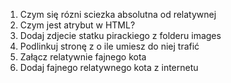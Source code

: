 1. Czym się rózni sciezka absolutna od relatywnej
2. Czym jest atrybut w HTML?
3. Dodaj zdjecie statku pirackiego z folderu images
4. Podlinkuj stronę z o ile umiesz do niej trafić
5. Załącz relatywnie fajnego kota
6. Dodaj fajnego relatywnego kota z internetu